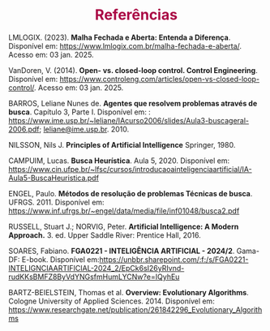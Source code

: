 <h1 style="color: #ab0746; font-weight: bold; text-align: center">Referências</h1> 

LMLOGIX. (2023). **Malha Fechada e Aberta: Entenda a Diferença**. Disponível em: https://www.lmlogix.com.br/malha-fechada-e-aberta/. Acesso em: 03 jan. 2025.

VanDoren, V. (2014). **Open- vs. closed-loop control. Control Engineering**. Disponível em: https://www.controleng.com/articles/open-vs-closed-loop-control/. Acesso em: 03 jan. 2025.

BARROS, Leliane Nunes de. **Agentes que resolvem problemas através de busca**. Capítulo 3, Parte I. Disponível em: : https://www.ime.usp.br/~leliane/IAcurso2006/slides/Aula3-buscageral-2006.pdf; leliane@ime.usp.br. 2010.

NILSSON, Nils J. **Principles of Artificial Intelligence** Springer, 1980.

CAMPUIM, Lucas. **Busca Heurística**. Aula 5, 2020. Disponível em: https://www.cin.ufpe.br/~lfsc/cursos/introducaoainteligenciaartificial/IA-Aula5-BuscaHeuristica.pdf

ENGEL, Paulo. **Métodos de resolução de problemas Técnicas de busca**. UFRGS. 2011. Disponível em: https://www.inf.ufrgs.br/~engel/data/media/file/inf01048/busca2.pdf

RUSSELL, Stuart J.; NORVIG, Peter. **Artificial Intelligence: A Modern Approach.** 3. ed. Upper Saddle River: Prentice Hall, 2016.

SOARES, Fabiano. **FGA0221 - INTELIGÊNCIA ARTIFICIAL - 2024/2**. Gama-DF: E-book. Disponível em:https://unbbr.sharepoint.com/:f:/s/FGA0221-INTELIGNCIAARTIFICIAL-2024_2/EpCk6sI26yRIvnd-rudKKsBMFZ8ByVdYNGsfmHumLYCNw?e=IQyhEu

BARTZ-BEIELSTEIN, Thomas et al. **Overview: Evolutionary Algorithms**. Cologne University of Applied Sciences. 2014. Disponível em: https://www.researchgate.net/publication/261842296_Evolutionary_Algorithms